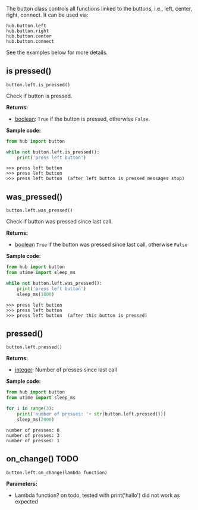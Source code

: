 The button class controls all functions linked to the buttons, i.e., left, center, right, connect. It can be used via:

```
hub.button.left 
hub.button.right
hub.button.center
hub.button.connect
```
See the examples below for more details.

## is pressed()

`button.left.is_pressed()`

Check if button is pressed.

__Returns:__

*  [boolean](data_types.md#bool): `True` if the button is pressed, otherwise `False`. 

__Sample code:__

``` python
from hub import button

while not button.left.is_pressed():
    print('press left button')
```

```
>>> press left button
>>> press left button
>>> press left button  (after left button is pressed messages stop)
```

## was_pressed()

`button.left.was_pressed()`

Check if button was pressed since last call.

__Returns:__

*  [boolean](data_types.md#bool) `True` if the button was pressed since last call, otherwise `False`

__Sample code:__

``` python
from hub import button
from utime import sleep_ms

while not button.left.was_pressed():
    print('press left button')
    sleep_ms(1000)
```

```
>>> press left button
>>> press left button
>>> press left button  (after this button is pressed)
```

## pressed()

`button.left.pressed()`

__Returns:__

* [integer](data_types.md#int): Number of presses since last call

__Sample code:__

``` python
from hub import button
from utime import sleep_ms

for i in range(3):
    print('number of presses: '+ str(button.left.pressed()))
    sleep_ms(2000)
```

```
number of presses: 0
number of presses: 3
number of presses: 1
```

## on_change() TODO

`button.left.on_change(lambda function)`

__Parameters:__

*  Lambda function? on todo, tested with print('hallo') did not work as expected




